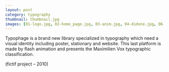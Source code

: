 ```yaml
---
layout: post
category: typography
thumbnail: thumbnail.jpg
images: [01-logo.jpg, 02-home_page.jpg, 03-anim.jpg, 04-didone.jpg, 06-rockwell1.jpg, 07-rockwell2.jpg, 08-poster.jpg]
---
```

Typophage is a brand new library specialized in typography which need a visual identity including poster, stationary and website. 
This last platform is made by flash animation and presents the Maximilien Vox typographic classification.

(fictif project – 2010)